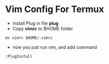 # Vim Config For Termux

* install Plug in file **plug**
* Copy **vimrc** to $HOME folder
```
mv vimrc $HOME/.vimrc
```
* now you just run vim, and add command
```
:PlugInstall
```

